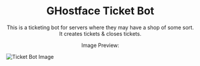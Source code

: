 
<h1 align="center">GHostface Ticket Bot</h1>
<p align="center">This is a ticketing bot for servers where they may have a shop of some sort. It creates tickets & closes tickets.</p>
<p align="center">Image Preview:</p>
<img src="https://i.imgur.com/gLsxKEJ.png" alt="Ticket Bot Image">
